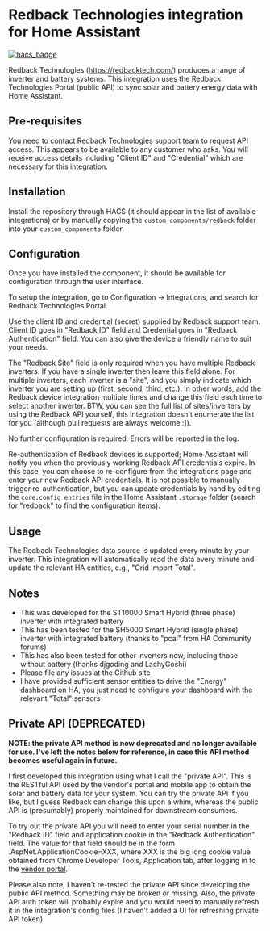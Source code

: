 # Redback Technologies integration for Home Assistant

[![hacs_badge](https://img.shields.io/badge/HACS-Custom-41BDF5.svg)](https://github.com/hacs/integration)

Redback Technologies (https://redbacktech.com/) produces a range of inverter and battery systems. This integration uses the Redback Technologies Portal (public API) to sync solar and battery energy data with Home Assistant.

## Pre-requisites

You need to contact Redback Technologies support team to request API access. This appears to be available to any customer who asks. You will receive access details including "Client ID" and "Credential" which are necessary for this integration.

## Installation

Install the repository through HACS (it should appear in the list of available integrations) or by manually copying the `custom_components/redback` folder into your `custom_components` folder.

## Configuration

Once you have installed the component, it should be available for configuration through the user interface.

To setup the integration, go to Configuration -> Integrations, and search for Redback Technologies Portal.

Use the client ID and credential (secret) supplied by Redback support team. Client ID goes in "Redback ID" field and Credential goes in "Redback Authentication" field. You can also give the device a friendly name to suit your needs.

The "Redback Site" field is only required when you have multiple Redback inverters. If you have a single inverter then leave this field alone. For multiple inverters, each inverter is a "site", and you simply indicate which inverter you are setting up (first, second, third, etc.). In other words, add the Redback device integration multiple times and change this field each time to select another inverter. BTW, you can see the full list of sites/inverters by using the Redback API yourself, this integration doesn't enumerate the list for you (although pull requests are always welcome :]).

No further configuration is required. Errors will be reported in the log.

Re-authentication of Redback devices is supported; Home Assistant will notify you when the previously working Redback API credentials expire. In this case, you can choose to re-configure from the integrations page and enter your new Redback API credentials. It is not possible to manually trigger re-authentication, but you can update credentials by hand by editing the `core.config_entries` file in the Home Assistant `.storage` folder (search for "redback" to find the configuration items).

## Usage

The Redback Technologies data source is updated every minute by your inverter. This integration will automatically read the data every minute and update the relevant HA entities, e.g., "Grid Import Total".

## Notes

- This was developed for the ST10000 Smart Hybrid (three phase) inverter with integrated battery
- This has been tested for the SH5000 Smart Hybrid (single phase) inverter with integrated battery (thanks to "pcal" from HA Community forums)
- This has also been tested for other inverters now, including those without battery (thanks djgoding and LachyGoshi)
- Please file any issues at the Github site
- I have provided sufficient sensor entities to drive the "Energy" dashboard on HA, you just need to configure your dashboard with the relevant "Total" sensors

## Private API (DEPRECATED)

**NOTE: the private API method is now deprecated and no longer available for use. I've left the notes below for reference, in case this API method becomes useful again in future.**

I first developed this integration using what I call the "private API". This is the RESTful API used by the vendor's portal and mobile app to obtain the solar and battery data for your system. You can try the private API if you like, but I guess Redback can change this upon a whim, whereas the public API is (presumably) properly maintained for downstream consumers.

To try out the private API you will need to enter your serial number in the "Redback ID" field and application cookie in the "Redback Authentication" field. The value for that field should be in the form .AspNet.ApplicationCookie=XXX, where XXX is the big long cookie value obtained from Chrome Developer Tools, Application tab, after logging in to the [vendor portal](https://portal.redbacktech.com/).

Please also note, I haven't re-tested the private API since developing the public API method. Something may be broken or missing. Also, the private API auth token will probably expire and you would need to manually refresh it in the integration's config files (I haven't added a UI for refreshing private API token).
